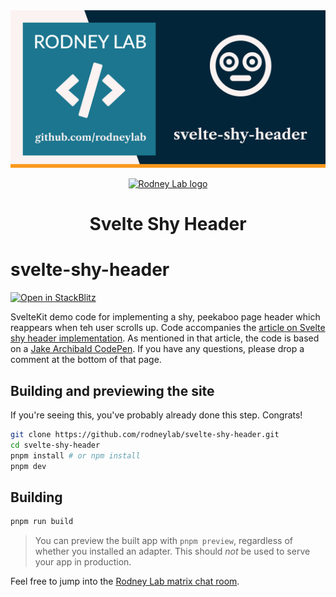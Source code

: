 <img src="./images/rodneylab-github-svelte-shy-header.png" alt="Rodney Lab svelte-shy-header Github banner">

<p align="center">
  <a aria-label="Open Rodney Lab site" href="https://rodneylab.com" rel="nofollow noopener noreferrer">
    <img alt="Rodney Lab logo" src="https://rodneylab.com/assets/icon.png" width="60" />
  </a>
</p>
<h1 align="center">
  Svelte Shy Header
</h1>

# svelte-shy-header

[![Open in StackBlitz](https://developer.stackblitz.com/img/open_in_stackblitz.svg)](https://stackblitz.com/github/rodneylab/svelte-shy-header)

SvelteKit demo code for implementing a shy, peekaboo page header which reappears when teh user scrolls up. Code accompanies the <a aria-label="Open Rodney Lab blog post on tracking page views in Svelte Kit" href="https://rodneylab.com/tracking-page-views-sveltekit/">article on Svelte shy header implementation</a>. As mentioned in that article, the code is based on a <a href="https://codepen.io/jaffathecake/pen/OJvbpRZ">Jake Archibald CodePen</a>. If you have any questions, please drop a comment at the bottom of that page.

## Building and previewing the site

If you're seeing this, you've probably already done this step. Congrats!

```bash
git clone https://github.com/rodneylab/svelte-shy-header.git
cd svelte-shy-header
pnpm install # or npm install
pnpm dev
```

## Building

```bash
pnpm run build
```

> You can preview the built app with `pnpm preview`, regardless of whether you installed an adapter. This should _not_ be used to serve your app in production.

Feel free to jump into the [Rodney Lab matrix chat room](https://matrix.to/#/%23rodney:matrix.org).
